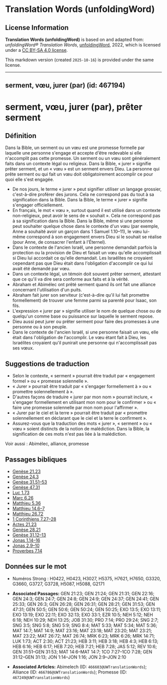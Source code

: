 # Translation Words (unfoldingWord)

## License Information

**Translation Words (unfoldingWord)** is based on and adapted from: _unfoldingWord® Translation Words_, [unfoldingWord](https://unfoldingword.org/utw), 2022, which is licensed under a [CC BY-SA 4.0 license](https://creativecommons.org/licenses/by-sa/4.0/legalcode.en).

This markdown version (created `2025-10-16`) is provided under the same license.



--------------------------------

## serment, vœu, jurer (par) (id: 467194)

serment, vœu, jurer (par), prêter serment
=========================================

Définition
----------

Dans la Bible, un serment ou un vœu est une promesse formelle par laquelle une personne s'engage et accepte d'être redevable si elle n'accomplit pas cette promesse. Un serment ou un vœu sont généralement faits dans un contexte légal ou religieux. Dans la Bible, « jurer » signifie prêter serment, et un « vœu » est un serment envers Dieu. La personne qui prête serment ou qui fait un vœu doit obligatoirement accomplir ce pour quoi elle s'est engagée.

* De nos jours, le terme « jurer » peut signifier utiliser un langage grossier, c'est\-à\-dire proférer des jurons. Cela ne correspond pas du tout à sa signification dans la Bible. Dans la Bible, le terme « jurer » signifie s'engager officiellement.
* En français, le mot « vœu », surtout quand il est utilisé dans un contexte non\-religieux, peut avoir le sens de « souhait ». Cela ne correspond pas à sa signification dans la Bible. Dans la Bible, même si une personne peut souhaiter quelque chose dans le contexte d'un vœu (par exemple, Anne a souhaité avoir un garçon dans 1 Samuel 1\.10–11\), le vœu lui\-même correspond à son engagement envers Dieu si le souhait se réalise (pour Anne, de consacrer l'enfant à l'Éternel).
* Dans le contexte de l'ancien Israël, une personne demandait parfois la protection ou la provision de Dieu et faisait un vœu qu'elle accomplissait si Dieu lui accordait ce qu'elle demandait. Les Israélites ne croyaient cependant pas que Dieu était dans l'obligation d'accomplir ce qui lui avait été demandé par vœu.
* Dans un contexte légal, un témoin doit souvent prêter serment, attestant que ce qu'il va dire sera conforme aux faits et à la vérité.
* Abraham et Abimélec ont prêté serment quand ils ont fait une alliance concernant l'utilisation d'un puits.
* Abraham fait jurer son serviteur (c'est\-à\-dire qu'il lui fait promettre formellement) de trouver une femme parmi sa parenté pour Isaac, son fils.
* L'expression « jurer par » signifie utiliser le nom de quelque chose ou de quelqu'un comme base ou puissance sur laquelle le serment repose.
* Dieu aussi peut jurer ou prêter serment pour faire des promesses à une personne ou à son peuple.
* Dans le contexte de l'ancien Israël, si une personne faisait un vœu, elle était dans l'obligation de l'accomplir. Le vœu étant fait à Dieu, les Israélites croyaient qu'il punirait une personne qui n'accomplissait pas ses vœux.

Suggestions de traduction
-------------------------

* Selon le contexte, « serment » pourrait être traduit par « engagement formel » ou « promesse solennelle ».
* « Jurer » pourrait être traduit par « s'engager formellement à » ou « promettre solennellement à ».
* D'autres façons de traduire « jurer par mon nom » pourrait inclure, « s'engager formellement en utilisant mon nom pour le confirmer » ou « faire une promesse solennelle par mon nom pour l'affirmer ».
* « Jurer par le ciel et la terre » pourrait être traduit par « promettre solennellement en déclarant que le ciel et la terre le confirment ».
* Assurez\-vous que la traduction des mots « jurer », « serment » ou « vœu » soient distincts de la notion de malédiction. Dans la Bible, la signification de ces mots n'est pas liée à la malédiction.

Voir aussi : Abimélec, alliance, promesse

Passages bibliques
------------------

* [Genèse 21\.23](https://ref.ly/Gen21:23)
* [Genèse 24\.3](https://ref.ly/Gen24:3)
* [Genèse 31\.51–53](https://ref.ly/Gen31:51-Gen31:53)
* [Genèse 47\.31](https://ref.ly/Gen47:31)
* [Luc 1\.73](https://ref.ly/Luke1:73)
* [Marc 6\.26](https://ref.ly/Mark6:26)
* [Matthieu 5\.36](https://ref.ly/Matt5:36)
* [Matthieu 14\.6–7](https://ref.ly/Matt14:6-Matt14:7)
* [Matthieu 26\.72](https://ref.ly/Matt26:72)
* [1 Corinthiens 7\.27–28](https://ref.ly/1Cor7:27-1Cor7:28)
* [Actes 21\.23](https://ref.ly/Acts21:23)
* [Genèse 28\.21](https://ref.ly/Gen28:21)
* [Genèse 31\.12–13](https://ref.ly/Gen31:12-Gen31:13)
* [Jonas 1\.14–16](https://ref.ly/Jonah1:14-Jonah1:16)
* [Jonas 2\.9–10](https://ref.ly/Jonah2:9-Jonah2:10)
* [Proverbes 7\.14](https://ref.ly/Prov7:14)

Données sur le mot
------------------

* Numéros Strong : H0422, H0423, H3027, H5375, H7621, H7650, G3320, G3660, G3727, G3728, H5087, H5088, G2171

* **Associated Passages:** GEN 21:23; GEN 21:24; GEN 21:31; GEN 22:16; GEN 24:3; GEN 24:7; GEN 24:8; GEN 24:9; GEN 24:37; GEN 24:41; GEN 25:33; GEN 26:3; GEN 26:28; GEN 26:31; GEN 28:21; GEN 31:53; GEN 47:31; GEN 50:5; GEN 50:6; GEN 50:24; GEN 50:25; EXO 13:5; EXO 13:11; EXO 13:19; EXO 22:11; EXO 32:13; EXO 33:1; EZR 10:5; NEH 5:12; NEH 6:18; NEH 10:29; NEH 13:25; JOB 31:30; PRO 7:14; PRO 29:24; SNG 2:7; SNG 3:5; SNG 5:8; SNG 5:9; SNG 8:4; MAT 5:33; MAT 5:34; MAT 5:36; MAT 14:7; MAT 14:9; MAT 23:16; MAT 23:18; MAT 23:20; MAT 23:21; MAT 23:22; MAT 26:72; MAT 26:74; MRK 6:23; MRK 6:26; MRK 14:71; LUK 1:73; ACT 2:30; ACT 21:23; HEB 3:11; HEB 3:18; HEB 4:3; HEB 6:13; HEB 6:16; HEB 6:17; HEB 7:20; HEB 7:21; HEB 7:28; JAS 5:12; REV 10:6; GEN 31:51–GEN 31:53; MAT 14:6–MAT 14:7; 1CO 7:27–1CO 7:28; GEN 31:12–GEN 31:13; JON 1:14–JON 1:16; JON 2:9–JON 2:10
* **Associated Articles:** Abimelech (ID: `466603@UWTranslationWords`); Alliance (ID: `466786@UWTranslationWords`); Promesse (ID: `467249@UWTranslationWords`)

